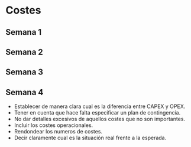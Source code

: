 # Costes 

## Semana 1




## Semana 2





## Semana 3




## Semana 4
- Establecer de manera clara cual es la diferencia entre CAPEX y OPEX. 
- Tener en cuenta que hace falta especificar un plan de contingencia.
- No dar detalles excesivos de aquellos costes que no son importantes.
- Incluir los costes operacionales.
- Rendondear los numeros de costes. 
- Decir claramente cual es la situación real frente a la esperada.
